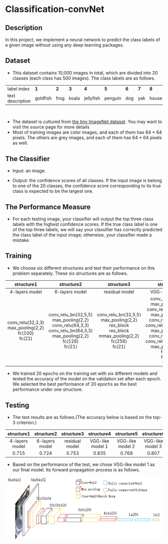 # Classification-convNet

## Description
In this project, we implement a neural network to predict the class labels of a given image without using any deep learning packages.

## Dataset
-  This dataset contains 10,000 images in total, which are divided into 20 classes (each class has 500 images). The class labels are as follows.

<table id="lectures">
<tr class="r1"><td class="c1">label index  </td><td class="c2"><b>1</b>       </td><td class="c3"><b>2</b>     </td><td class="c4"><b>3</b>    </td><td class="c5"><b>4</b>  </td><td class="c6"><b>5</b></td><td class="c7">  <b>6</b> </td><td class="c8">  <b>7</b></td><td class="c9">  <b>8</b></td><td class="c10">  <b>9</b></td><td class="c11">  <b>10</b></td><td class="c12">  <b>11</b></td><td class="c13">  <b>12</b></td><td class="c14">  <b>13</b></td><td class="c15">  <b>14</b></td><td class="c16">  <b>15</b></td><td class="c17">  <b>16</b></td><td class="c18">  <b>17</b></td><td class="c19">  <b>18</b></td><td class="c20">  <b>19</b></td><td class="c21">  <b>20</b> </td></tr>
<tr class="r2"><td class="c1">text description </td><td class="c2"> goldfish </td><td class="c3"> frog </td><td class="c4"> koala </td><td class="c5"> jellyfish </td><td class="c6"> penguin </td><td class="c7"> dog </td><td class="c8"> yak </td><td class="c9"> house </td><td class="c10"> bucket </td><td class="c11"> instrument </td><td class="c12"> nail </td><td class="c13"> fence </td><td class="c14"> cauliflower </td><td class="c15"> bell peper </td><td class="c16"> mushroom </td><td class="c17"> orange </td><td class="c18"> lemon </td><td class="c19"> banana </td><td class="c20"> coffee     </td><td class="c21">    beach            
</td></tr></table>
<p><br /></p>



- The dataset is cultured from [the tiny ImageNet dataset](https://tiny-imagenet.herokuapp.com/). You may want to visit the source page for more details
- Most of training images are color images, and each of them has 64 * 64 pixels. The others are grey images, and each of them has 64 * 64 pixels as well.

## The Classifier
- Input: an image.

- Output: the confidence scores of all classes. If the input image is belong to one of the 20 classes, the confidence score corresponding to its true class is expected to be the largest one.

## The Performance Measure
- For each testing image, your classifier will output the top three class labels with the highest confidence scores. If the true class label is one of the top three labels, we will say your classifier has correctly predicted the class label of the input image; otherwise, your classifier made a mistake.

## Training
- We choose six different structures and test their performance on this problem separately. These six structures are as follows. 

| structure1 | structure2 | structure3 | structure4 | structure5 | structure6 |
| :------:   | :------:  | :------:    | :------:   | :------:  | :------:    |
| 4-layers model | 6-layers model | residual model |VGG-like model 1 | VGG-like model 2 | VGG-like model 3 |
| conv_relu(32,3,3)<br>max_pooling(2,2)<br>fc(100)<br>fc(21) |conv_relu_bn(32,5,5)<br>max_pooling(2,2)<br>conv_relu(64,3,3)<br>conv_relu_bn(64,3,3)<br>max_pooling(2,2)<br>fc(128)<br>fc(21) | conv_relu_bn(32,5,5)<br>max_pooling(2,2)<br>res_block<br>res_block<br>mmax_pooling(2,2)<br>fc(256)<br>fc(21) |conv_relu(32,3,3)<br>max_pooling(2,2)<br>conv_relu_bn(64,3,3)<br>max_pooling(2,2)<br>conv_relu(128,3,3)<br>conv_relu_bn(128,3,3)<br>max_pooling(2,2)<br>conv_relu(256,3,3)<br>conv_relu_bn(256,3,3)<br>max_pooling(2,2)<br>fc(256)<br>fc(256)<br>fc(21) |conv_relu(32,3,3)<br>max_pooling(2,2)<br>conv_relu_bn(64,3,3)<br>max_pooling(2,2)<br>conv_relu(128,3,3)<br>conv_relu_bn(128,3,3)<br>max_pooling(2,2)<br>conv_relu(256,3,3)<br>conv_relu_bn(256,3,3)<br>max_pooling(2,2)<br>fc(1024)<br>fc(1024)<br>fc(21) | conv_relu(64,3,3)<br>max_pooling(2,2)<br>conv_relu_bn(128,3,3)<br>max_pooling(2,2)<br>conv_relu(256,3,3)<br>conv_relu_bn(256,3,3)<br>max_pooling(2,2)<br>conv_relu(512,3,3)<br>conv_relu_bn(512,3,3)<br>max_pooling(2,2)<br>fc(1024)<br>fc(1024)<br>fc(21)|

- We trained 20 epochs on the training set with six different models and tested the accuracy of the model on the validation set after each epoch. We selected the best performance of 20 epochs as the best performance under one structure.


## Testing
- The test results are as follows.(The accuracy below is based on the top-3 criterion.)

| structure1 | structure2 | structure3 | structure4 | structure5 | structure6 |
| :------:   | :------:  | :------:    | :------:   | :------:  | :------:    |
| 4-layers model | 6-layers model | residual model |VGG-like model 1 | VGG-like model 2 | VGG-like model 3 |
| 0.715 | 0.724 | 0.753 | 0.835 | 0.768 | 0.807 |
- Based on the performance of the test, we chose VGG-like model 1 as our final model. Its forward propagation process is as follows.

<div align=center><img src="./pic/structure.jpg"/></div>

